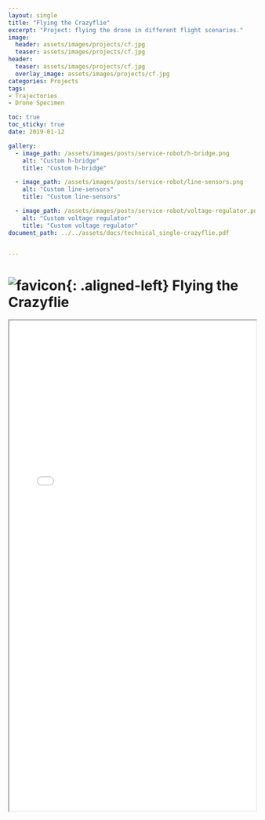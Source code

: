 ```yaml
---
layout: single
title: "Flying the Crazyflie"
excerpt: "Project: flying the drone in different flight scenarios."
image:
  header: assets/images/projects/cf.jpg
  teaser: assets/images/projects/cf.jpg
header:
  teaser: assets/images/projects/cf.jpg
  overlay_image: assets/images/projects/cf.jpg
categories: Projects
tags:
- Trajectories
- Drone Specimen

toc: true
toc_sticky: true
date: 2019-01-12

gallery:
  - image_path: /assets/images/posts/service-robot/h-bridge.png
    alt: "Custom h-bridge"
    title: "Custom h-bridge"

  - image_path: /assets/images/posts/service-robot/line-sensors.png
    alt: "Custom line-sensors"
    title: "Custom line-sensors"

  - image_path: /assets/images/posts/service-robot/voltage-regulator.png
    alt: "Custom voltage regulator"
    title: "Custom voltage regulator"
document_path: ../../assets/docs/technical_single-crazyflie.pdf


---
```


# ![favicon](/assets/images/favicon.jpg){: .aligned-left} Flying the Crazyflie

<iframe src="{{ page.document_path }}" width="100%" height="1000px"></iframe>
